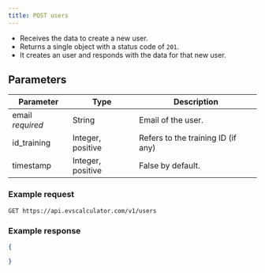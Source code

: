 ```yaml
---
title: POST users
---
```


- Receives the data to create a new user.  
- Returns a single object with a status code of `201`.  
- It creates an user and responds with the data for that new user.

## Parameters

Parameter     | Type          | Description
---- | ---- | ---- 
email _required_  | String        | Email of the user.
id_training     | Integer, positive   | Refers to the training ID (if any)
timestamp       | Integer, positive   | False by default.


### Example request

```
GET https://api.evscalculator.com/v1/users
```

### Example response

```json
{

}
```